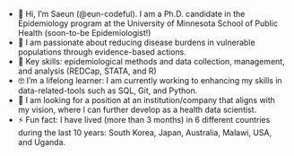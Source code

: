 - 🤗 Hi, I’m Saeun (@eun-codeful). I am a Ph.D. candidate in the Epidemiology program at the University of Minnesota School of Public Health (soon-to-be Epidemiologist!)
- 💜 I am passionate about reducing disease burdens in vulnerable populations through evidence-based actions.
- 💪 Key skills: epidemiological methods and data collection, management, and analysis (REDCap, STATA, and R)
- 🤓 I’m a lifelong learner: I am currently working to enhancing my skills in data-related-tools such as SQL, Git, and Python.
- 💞️ I am looking for a position at an institution/company that aligns with my vision, where I can further develop as a health data scientist.
- ⚡ Fun fact: I have lived (more than 3 months) in 6 different countries during the last 10 years: South Korea, Japan, Australia, Malawi, USA, and Uganda. 
  
<!---
eun-codeful/eun-codeful is a ✨ special ✨ repository because its `README.md` (this file) appears on your GitHub profile.
You can click the Preview link to take a look at your changes.
--->
